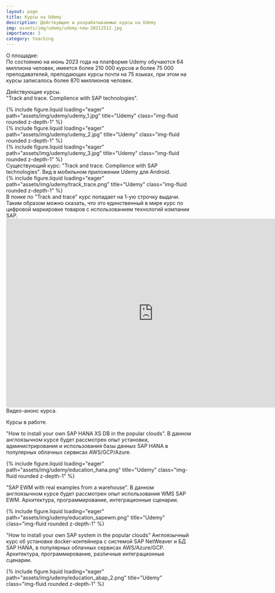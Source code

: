 ```yaml
---
layout: page
title: Курсы на Udemy
description: Действующие и разрабатываемые курсы на Udemy
img: assets/img/udemy/udemy-new-20212512.jpg
importance: 3
category: teaching
---
```


О площадке:<br/>
По состоянию на июнь 2023 года на платформе Udemy обучаются 64 миллиона человек, имеется более 210 000 курсов и более 75 000 преподавателей, преподающих курсы почти на 75 языках, при этом на курсы записалось более 870 миллионов человек. <br/>

Действующиe курсы.<br/>
 "Track and trace. Complience with SAP technologies". <br/>

<div class="row">
    <div class="col-sm mt-3 mt-md-0">
        {% include figure.liquid loading="eager" path="assets/img/udemy/udemy_1.jpg" title="Udemy" class="img-fluid rounded z-depth-1" %}
    </div>
    <div class="col-sm mt-3 mt-md-0">
        {% include figure.liquid loading="eager" path="assets/img/udemy/udemy_2.jpg" title="Udemy" class="img-fluid rounded z-depth-1" %}
    </div>
    <div class="col-sm mt-3 mt-md-0">
        {% include figure.liquid loading="eager" path="assets/img/udemy/udemy_3.jpg" title="Udemy" class="img-fluid rounded z-depth-1" %}
    </div>
</div>


<div class="caption">
    Существующий курс: "Track and trace. Complience with SAP technologies". Вид в мобильном приложении Udemy для Android.

</div>

<div class="row">
    <div class="col-sm mt-3 mt-md-0">
        {% include figure.liquid loading="eager" path="assets/img/udemy/track_trace.png" title="Udemy" class="img-fluid rounded z-depth-1" %}
    </div>
</div>
<div class="caption">
    В поике по "Track and trace" курс попадает на 1-ую строчку выдачи. Таким образом можно сказать, что это единственный в мире курс по цифровой маркировке товаров с использованием технологий компании SAP.
</div>

<div class="row">
    <div class="col-sm mt-3 mt-md-0">
   <iframe width="800" height="515" src="https://www.youtube.com/embed/PNzE53c_m_M?si=A_X38RM2VzzSX21D" title="YouTube video player" frameborder="0" allow="accelerometer; autoplay; clipboard-write; encrypted-media; gyroscope; picture-in-picture; web-share" referrerpolicy="strict-origin-when-cross-origin" allowfullscreen></iframe>
    </div>
</div>
<div class="caption">
    Видео-анонс курса.
</div>


Курсы в работе. <br/>

"How to install your own SAP HANA XS DB in the popular clouds".
В данном англоязычном курсе будет рассмотрен опыт установки, администрирования и использования базы данных SAP HANA в популярных облачных сервисах AWS/GCP/Azure.

<div class="row">
    <div class="col-sm mt-3 mt-md-0">
        {% include figure.liquid loading="eager" path="assets/img/udemy/education_hana.png" title="Udemy" class="img-fluid rounded z-depth-1" %}
    </div>
</div>

"SAP EWM with real examples from a warehouse".
В данном англоязычном курсе будет рассмотрен опыт использования WMS SAP EWM. Архитектура, программирование, интеграционные сценарии.

<div class="row">
    <div class="col-sm mt-3 mt-md-0">
        {% include figure.liquid loading="eager" path="assets/img/udemy/education_sapewm.png" title="Udemy" class="img-fluid rounded z-depth-1" %}
    </div>
</div>

"How to install your own SAP system in the popular clouds"
Англоязычный курс об установке docker-контейнера с системой SAP NetWeaver и БД SAP HANA, в популярных облачных сервисах AWS/Azure/GCP. Архитектура, программирование, различные интеграционные сценарии. 

<div class="row">
    <div class="col-sm mt-3 mt-md-0">
        {% include figure.liquid loading="eager" path="assets/img/udemy/education_abap_2.png" title="Udemy" class="img-fluid rounded z-depth-1" %}
    </div>
</div>